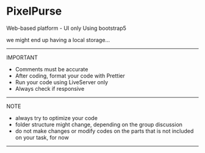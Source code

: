 # PixelPurse
Web-based platform - UI only
Using bootstrap5


we might end up having a local storage...


-------------------------------------------------
IMPORTANT

- Comments must be accurate
- After coding, format your code with Prettier
- Run your code using LiveServer only
- Always check if responsive




-------------------------------------------------
NOTE
- always try to optimize your code
- folder structure might change, depending on the group discussion
- do not make changes or modify codes on the parts that is not included on your task, for now



-------------------------------------------------


